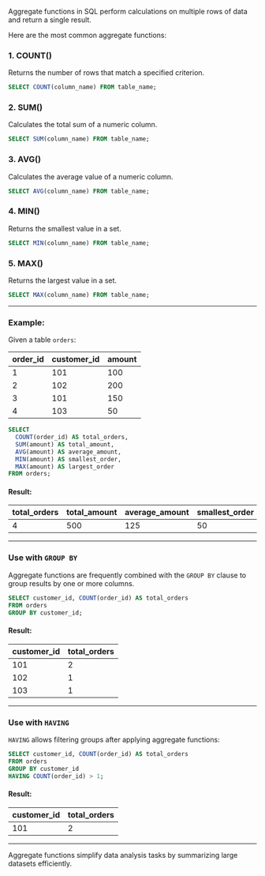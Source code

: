 Aggregate functions in SQL perform calculations on multiple rows of data and return a single result.

Here are the most common aggregate functions:

### 1. **COUNT()**

Returns the number of rows that match a specified criterion.

```sql
SELECT COUNT(column_name) FROM table_name;
```

### 2. **SUM()**

Calculates the total sum of a numeric column.

```sql
SELECT SUM(column_name) FROM table_name;
```

### 3. **AVG()**

Calculates the average value of a numeric column.

```sql
SELECT AVG(column_name) FROM table_name;
```

### 4. **MIN()**

Returns the smallest value in a set.

```sql
SELECT MIN(column_name) FROM table_name;
```

### 5. **MAX()**

Returns the largest value in a set.

```sql
SELECT MAX(column_name) FROM table_name;
```

---

### Example:

Given a table `orders`:

|order_id|customer_id|amount|
|---|---|---|
|1|101|100|
|2|102|200|
|3|101|150|
|4|103|50|

```sql
SELECT 
  COUNT(order_id) AS total_orders,
  SUM(amount) AS total_amount,
  AVG(amount) AS average_amount,
  MIN(amount) AS smallest_order,
  MAX(amount) AS largest_order
FROM orders;
```

#### Result:

|total_orders|total_amount|average_amount|smallest_order|largest_order|
|---|---|---|---|---|
|4|500|125|50|200|

---

### Use with `GROUP BY`

Aggregate functions are frequently combined with the `GROUP BY` clause to group results by one or more columns.

```sql
SELECT customer_id, COUNT(order_id) AS total_orders
FROM orders
GROUP BY customer_id;
```

#### Result:

|customer_id|total_orders|
|---|---|
|101|2|
|102|1|
|103|1|

---

### Use with `HAVING`

`HAVING` allows filtering groups after applying aggregate functions:

```sql
SELECT customer_id, COUNT(order_id) AS total_orders
FROM orders
GROUP BY customer_id
HAVING COUNT(order_id) > 1;
```

#### Result:

|customer_id|total_orders|
|---|---|
|101|2|

---

Aggregate functions simplify data analysis tasks by summarizing large datasets efficiently.